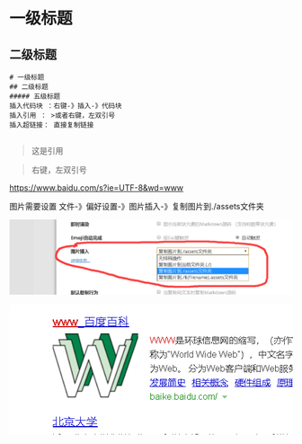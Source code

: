 # 一级标题

## 二级标题

```
# 一级标题
## 二级标题
##### 五级标题
插入代码块 ：右键-》插入-》代码块
插入引用 ： >或者右键，左双引号
插入超链接： 直接复制链接
```

```

```

> 这是引用

> 右键，左双引号

https://www.baidu.com/s?ie=UTF-8&wd=www



图片需要设置 文件-》偏好设置-》图片插入-》复制图片到./assets文件夹

![1555311820136](assets/1555311820136.png)

![1555311718725](assets/1555311718725.png)